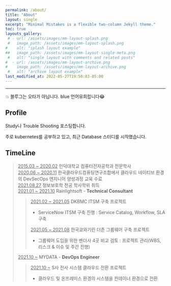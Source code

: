 ```yaml
---
permalink: /about/
title: "About"
layout: single
excerpt: "Minimal Mistakes is a flexible two-column Jekyll theme."
toc: true
layouts_gallery:
 # - url: /assets/images/mm-layout-splash.png
 #   image_path: /assets/images/mm-layout-splash.png
#    alt: "splash layout example"
##   image_path: /assets/images/mm-layout-single-meta.png
 #   alt: "single layout with comments and related posts"
#  - url: /assets/images/mm-layout-archive.png
#    image_path: /assets/images/mm-layout-archive.png
 #   alt: "archive layout example"
last_modified_at: 2022-05-27T19:50:03-05:00
---
```


----
💥 블루그는 오타가 아닙니다. blue 언어유희랍니다😂  

## Profile
Study나 Trouble Shooting 포스팅합니다.  
  
주로 kubernetes를 공부하고 있고, 최근 Database 스터디를 시작했습니다.


## TimeLine
> <u>2015.03 ~ 2020.02</u> 인덕대학교 컴퓨터전자공학과 전문학사  
> <u>2020.06 ~ 2020.11</u> 한국클라우드컴퓨팅연구조합에서 클라우드 네이티브 환경의 DevSecOps 엔지니어 양성과정 교육 수료  
> <u>2021.08.27</u> 정보보호학 전공 학사학위 취득  
> <u>2021.01 ~ 2021.10</u> Rainlightsoft - **Technical Consultant**
>> <u>2021.02 ~ 2021.05</u> DKBMC ITSM 구축 프로젝트
>>  - ServiceNow ITSM 구축 진행 : Service Catalog, Workflow, SLA 구축  
>>  
>> <u>2021.05 ~ 2021.08</u> 한국쿄와기린 더존 그룹웨어 구축 프로젝트
>>  - 그룹웨어 도입을 위한 벤더사 4곳 비교 검토 : 프로젝트 관리(WBS, 리스크 & 이슈 및 주간 진행)
> 
> <u>2021.10 ~</u> MYDATA - **DevOps Engineer**
>> <u>2021.10 ~</u> S사 전사 시스템 클라우드 전환 프로젝트
>> - 클라우드 및 온프레미스 환경의 시스템을 컨테이너 환경으로 전환